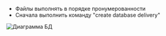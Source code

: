 - Файлы выполнять в порядке пронумерованности
- Сначала выполнить команду "create database delivery"

![Диаграмма БД]([http://url/to/img.png](https://github.com/kekaiFB/SQL/blob/main/DeliveryDB/%D0%94%D0%B8%D0%B0%D0%B3%D1%80%D0%B0%D0%BC%D0%BC%D0%B0%D0%91%D0%94.png))
